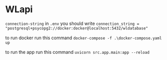 # WLapi

`connection-string` in `.env` you should write `connection_string = "postgresql+psycopg2://docker:docker@localhost:5432/wldatabase"`

to run docker run this command `docker-compose -f .\docker-compose.yaml up`


to run the app run this command `uvicorn src.app.main:app --reload`
